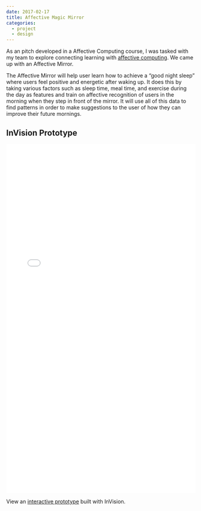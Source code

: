 ```yaml
---
date: 2017-02-17
title: Affective Magic Mirror
categories:
  - project
  - design
---
```

As an pitch developed in a Affective Computing course, I was tasked with my team to explore connecting learning with [affective computing](http://affect.media.mit.edu/). We came up with an Affective Mirror.

The Affective Mirror will help user learn how to achieve a “good night sleep” where users feel positive and energetic after waking up. It does this by taking various factors such as sleep time, meal time, and exercise during the day as features and train on affective recognition of users in the morning when they step in front of the mirror. It will use all of this data to find patterns in order to make suggestions to the user of how they can improve their future mornings.

## InVision Prototype
<iframe width="100%" height="930" src="/assets/invision/affective-magic-mirror" frameborder="0" allowfullscreen></iframe>

View an [interactive prototype](/assets/invision/affective-magic-mirror) built with InVision.
